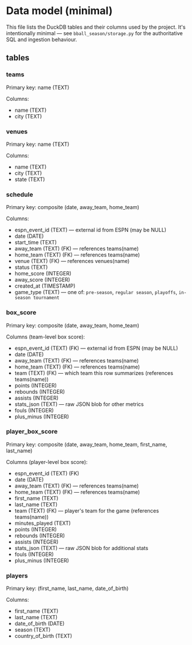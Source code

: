 # Data model (minimal)

This file lists the DuckDB tables and their columns used by the project. It's intentionally minimal — see `bball_season/storage.py` for the authoritative SQL and ingestion behaviour.

## tables

### teams
Primary key: name (TEXT)

Columns:
- name (TEXT)
- city (TEXT)

### venues
Primary key: name (TEXT)

Columns:
- name (TEXT)
- city (TEXT)
- state (TEXT)

### schedule
Primary key: composite (date, away_team, home_team)

Columns:
- espn_event_id (TEXT) — external id from ESPN (may be NULL)
- date (DATE)
- start_time (TEXT)
- away_team (TEXT) (FK) — references teams(name)
- home_team (TEXT) (FK) — references teams(name)
- venue (TEXT) (FK) — references venues(name)
- status (TEXT)
- home_score (INTEGER)
- away_score (INTEGER)
- created_at (TIMESTAMP)
- game_type (TEXT) — one of: `pre-season`, `regular season`, `playoffs`, `in-season tournament`

### box_score
Primary key: composite (date, away_team, home_team)

Columns (team-level box score):
- espn_event_id (TEXT) (FK) — external id from ESPN (may be NULL)
- date (DATE)
- away_team (TEXT) (FK) — references teams(name)
- home_team (TEXT) (FK) — references teams(name)
- team (TEXT) (FK) — which team this row summarizes (references teams(name))
- points (INTEGER)
- rebounds (INTEGER)
- assists (INTEGER)
- stats_json (TEXT) — raw JSON blob for other metrics
- fouls (INTEGER)
- plus_minus (INTEGER)

### player_box_score
Primary key: composite (date, away_team, home_team, first_name, last_name)

Columns (player-level box score):
- espn_event_id (TEXT) (FK)
- date (DATE)
- away_team (TEXT) (FK) — references teams(name)
- home_team (TEXT) (FK) — references teams(name)
- first_name (TEXT)
- last_name (TEXT)
- team (TEXT) (FK) — player's team for the game (references teams(name))
- minutes_played (TEXT)
- points (INTEGER)
- rebounds (INTEGER)
- assists (INTEGER)
- stats_json (TEXT) — raw JSON blob for additional stats
- fouls (INTEGER)
- plus_minus (INTEGER)

### players
Primary key: (first_name, last_name, date_of_birth)

Columns:
- first_name (TEXT)
- last_name (TEXT)
- date_of_birth (DATE)
- season (TEXT)
- country_of_birth (TEXT)
